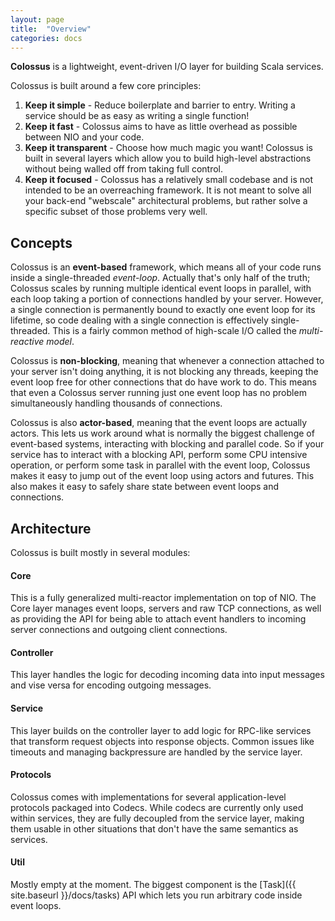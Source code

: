```yaml
---
layout: page
title:  "Overview"
categories: docs
---
```


**Colossus** is a lightweight, event-driven I/O layer for building Scala services.

Colossus is built around a few core principles:

1. **Keep it simple** - Reduce boilerplate and barrier to entry.  Writing a service should be as easy as writing a single function!
2. **Keep it fast** - Colossus aims to have as little overhead as possible between NIO and your code.
3. **Keep it transparent** - Choose how much magic you want!  Colossus is built in several layers which allow you to build high-level abstractions without being walled off from taking full control.
4. **Keep it focused** - Colossus has a relatively small codebase and is not intended to be an overreaching framework.  It is not meant to solve all your back-end "webscale" architectural problems, but rather solve a specific subset of those problems very well.

## Concepts

Colossus is an **event-based** framework, which means all of your code runs
inside a single-threaded *event-loop*.  Actually that's only half of the truth;
Colossus scales by running multiple identical event loops in parallel, with
each loop taking a portion of connections handled by your server.  However, a
single connection is permanently bound to exactly one event loop for its
lifetime, so code dealing with a single connection is effectively
single-threaded.  This is a fairly common method of high-scale I/O called the
*multi-reactive model*.

Colossus is **non-blocking**, meaning that whenever a connection attached to
your server isn't doing anything, it is not blocking any threads, keeping the
event loop free for other connections that do have work to do.  This means that
even a Colossus server running just one event loop has no problem
simultaneously handling thousands of connections.

Colossus is also **actor-based**, meaning that the event loops are actually actors.
This lets us work around what is normally the biggest challenge of event-based
systems, interacting with blocking and parallel code.  So if your service has to
interact with a blocking API, perform some CPU intensive operation, or perform
some task in parallel with the event loop, Colossus makes it easy to jump out
of the event loop using actors and futures.  This also makes it easy to safely
share state between event loops and connections.

## Architecture

Colossus is built mostly in several modules:

#### Core

This is a fully generalized multi-reactor implementation on top of NIO.  The
Core layer manages event loops, servers and raw TCP connections, as well as
providing the API for being able to attach event handlers to incoming server
connections and outgoing client connections.

#### Controller

This layer handles the logic for decoding incoming data into input messages and vise
versa for encoding outgoing messages.  

#### Service

This layer builds on the controller layer to add logic for RPC-like services that transform
request objects into response objects.  Common issues like timeouts and managing
backpressure are handled by the service layer.

#### Protocols

Colossus comes with implementations for several application-level protocols
packaged into Codecs.  While codecs are currently only used within services,
they are fully decoupled from the service layer, making them usable in other
situations that don't have the same semantics as services.

#### Util

Mostly empty at the moment.  The biggest component is the [Task]({{ site.baseurl }}/docs/tasks) API
which lets you run arbitrary code inside event loops.

